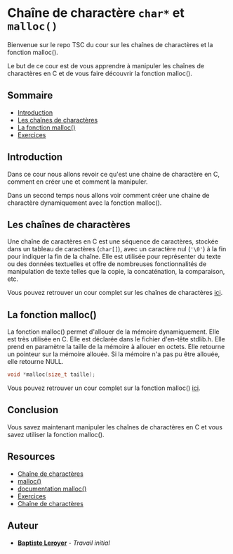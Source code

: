 # Chaîne de charactère **``char*``** et **``malloc()``**

Bienvenue sur le repo TSC du cour sur les chaînes de charactères et la fonction malloc().

Le but de ce cour est de vous apprendre à manipuler les chaînes de charactères en C et de vous faire découvrir la fonction malloc().

## Sommaire

- [Introduction](#introduction)
- [Les chaînes de charactères](#les-chaînes-de-charactères)
- [La fonction malloc()](#la-fonction-malloc)
- [Exercices](#exercices)

## Introduction

Dans ce cour nous allons revoir ce qu'est une chaine de charactère en C, comment en créer une et comment la manipuler.

Dans un second temps nous allons voir comment créer une chaine de charactère dynamiquement avec la fonction malloc().

## Les chaînes de charactères

Une chaîne de caractères en C est une séquence de caractères, stockée dans un tableau de caractères (``char[]``), avec un caractère nul (``'\0'``) à la fin pour indiquer la fin de la chaîne. Elle est utilisée pour représenter du texte ou des données textuelles et offre de nombreuses fonctionnalités de manipulation de texte telles que la copie, la concaténation, la comparaison, etc.

Vous pouvez retrouver un cour complet sur les chaînes de charactères [ici](./chaine_de_charactère.md).

## La fonction malloc()

La fonction malloc() permet d'allouer de la mémoire dynamiquement. Elle est très utilisée en C. Elle est déclarée dans le fichier d'en-tête stdlib.h. Elle prend en paramètre la taille de la mémoire à allouer en octets. Elle retourne un pointeur sur la mémoire allouée. Si la mémoire n'a pas pu être allouée, elle retourne NULL.

```c
void *malloc(size_t taille);
```

Vous pouvez retrouver un cour complet sur la fonction malloc() [ici](./malloc.md).

## Conclusion

Vous savez maintenant manipuler les chaînes de charactères en C et vous savez utiliser la fonction malloc().

## Resources

- [Chaîne de charactères](./chaine_de_charactère.md)
- [malloc()](./malloc.md)
- [documentation malloc()](https://en.cppreference.com/w/c/memory/malloc)
- [Exercices](./exercices.md)
- [Chaîne de charactères](https://learn.microsoft.com/fr-fr/cpp/c-language/c-string-literals?view=msvc-170)

## Auteur

- **[Baptiste Leroyer](https://github.com/ZiplEixels)** - _Travail initial_
